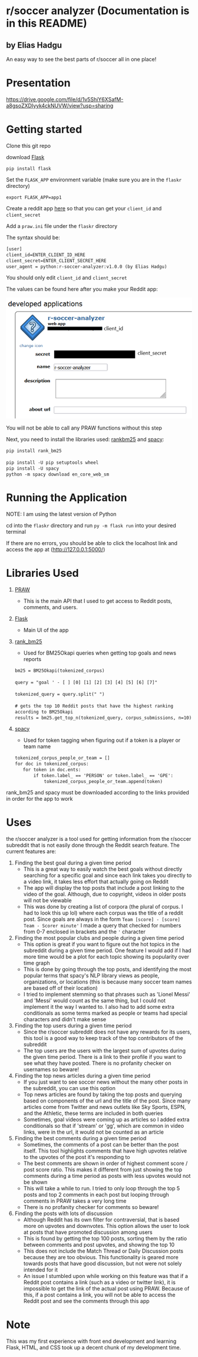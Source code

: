 # r/soccer analyzer (Documentation is in this README)
## by Elias Hadgu

An easy way to see the best parts of r/soccer all in one place!

# Presentation

https://drive.google.com/file/d/1v5ShiY6XSafM-a8gsoZXDIyyk4ckNUVW/view?usp=sharing

# Getting started

Clone this git repo

download [Flask](https://flask.palletsprojects.com/en/2.0.x/installation/)
```
pip install flask
```
Set the `FLASK_APP` environment variable (make sure you are in the `flaskr` directory)
```
export FLASK_APP=app1
```
Create a reddit app [here](https://www.reddit.com/prefs/apps) so that you can get your `client_id` and `client_secret`

Add a `praw.ini` file under the `flaskr` directory

The syntax should be:
```
[user]
client_id=ENTER_CLIENT_ID_HERE
client_secret=ENTER_CLIENT_SECRET_HERE
user_agent = python:r-soccer-analyzer:v1.0.0 (by Elias Hadgu)
```
You should only edit `client_id` and `client_secret`

The values can be found here after you make your Reddit app:

![](/creds-tutorial.png)

You will not be able to call any PRAW functions without this step

Next, you need to install the libraries used: [rankbm25](https://pypi.org/project/rank-bm25/) and [spacy](https://spacy.io/usage):

```
pip install rank_bm25

pip install -U pip setuptools wheel
pip install -U spacy
python -m spacy download en_core_web_sm
```

# Running the Application
NOTE: I am using the latest version of Python

cd into the `flaskr` directory and run `py -m flask run` into your desired terminal

If there are no errors, you should be able to click the localhost link and access the app at (http://127.0.0.1:5000/)

# Libraries Used
1. [PRAW](https://praw.readthedocs.io/en/stable/index.html)
     - This is the main API that I used to get access to Reddit posts, comments, and users.
2. [Flask](https://flask.palletsprojects.com/en/2.0.x/)
     - Main UI of the app
4. [rank_bm25](https://pypi.org/project/rank-bm25/)
     - Used for BM25Okapi queries when getting top goals and news reports
    ```
    bm25 = BM25Okapi(tokenized_corpus)
        
    query = "goal ' - [ ] [0] [1] [2] [3] [4] [5] [6] [7]"
    
    tokenized_query = query.split(" ")

    # gets the top 10 Reddit posts that have the highest ranking according to BM25Okapi     
    results = bm25.get_top_n(tokenized_query, corpus_submissions, n=10)
    ```
     
6. [spacy](https://spacy.io/usage)
     - Used for token tagging when figuring out if a token is a player or team name
     ```
    tokenized_corpus_people_or_team = []
    for doc in tokenized_corpus:
        for token in doc.ents:
            if token.label_ == 'PERSON' or token.label_ == 'GPE':
                tokenized_corpus_people_or_team.append(token)
     ```

rank_bm25 and spacy must be downloaded according to the links provided in order for the app to work

# Uses

the r/soccer analyzer is a tool used for getting information from the r/soccer subreddit that is not easily done through the Reddit search feature. The current features are:

1. Finding the best goal during a given time period
    - This is a great way to easily watch the best goals without directly searching for a specific goal and since each link takes you directly to a video link, it takes less effort that actually going on Reddit
    - The app will display the top posts that include a post linking to the video of the goal. Although, due to copyright, videos in older posts will not be viewable
    - This was done by creating a list of corpora (the plural of corpus. I had to look this up lol) where each corpus was the title of a reddit post. Since goals are always in the form `Team [score] - [score] Team - Scorer minute'` I made a query that checked for numbers from 0-7 enclosed in brackets and the `'` character
2. Finding the most popular clubs and people during a given time period
    - This option is great if you want to figure out the hot topics in the subreddit during a given time period. One feature I would add if I had more time would be a plot for each topic showing its popularity over time graph
    - This is done by going through the top posts, and identifying the most popular terms that spacy's NLP library views as people, organizations, or locations (this is because many soccer team names are based off of their location)
    - I tried to implement stemming so that phrases such as 'Lionel Messi' and 'Messi' would count as the same thing, but I could not implement it the way I wanted to. I also had to add some extra conditionals as some terms marked as people or teams had special characters and didn't make sense
3. Finding the top users during a given time period
    - Since the r/soccer subreddit does not have any rewards for its users, this tool is a good way to keep track of the top contributors of the subreddit
    - The top users are the users with the largest sum of upvotes during the given time period. There is a link to their profile if you want to see what they have posted. There is no profanity checker on usernames so beware!
4. Finding the top news articles during a given time period
    - If you just want to see soccer news without the many other posts in the subreddit, you can use this option
    - Top news articles are found by taking the top posts and querying based on components of the url and the title of the post. Since many articles come from Twitter and news outlets like Sky Sports, ESPN, and the Athletic, these terms are included in both queries
    - Sometimes, goal videos were coming up as articles so I added extra conditionals so that if 'stream' or 'gg', which are common in video links, were in the url, it would not be counted as an article
5. Finding the best comments during a given time period
    - Sometimes, the comments of a post can be better than the post itself. This tool highlights comments that have high upvotes relative to the upvotes of the post it's responding to
    - The best comments are shown in order of highest comment score / post score ratio. This makes it different from just showing the top comments during a time period as posts with less upvotes would not be shown
    - This will take a while to run. I tried to only loop through the top 5 posts and top 2 comments in each post but looping through comments in PRAW takes a very long time
    - There is no profanity checker for comments so beware!
6. Finding the posts with lots of discussion
    - Although Reddit has its own filter for contraversial, that is based more on upvotes and downvotes. This option allows the user to look at posts that have promoted discussion among users
    - This is found by getting the top 100 posts, sorting them by the ratio between comments and post upvotes, and showing the top 10
    - This does not include the Match Thread or Daily Discussion posts because they are too obvious. This functionality is geared more towards posts that have good discussion, but not were not solely intended for it
    - An issue I stumbled upon while working on this feature was that if a Reddit post contains a link (such as a video or twitter link), it is impossible to get the link of the actual post using PRAW. Because of this, if a post contains a link, you will not be able to access the Reddit post and see the comments through this app

# Note

This was my first experience with front end development and learning Flask, HTML, and CSS took up a decent chunk of my development time.

